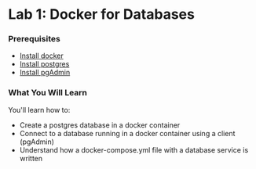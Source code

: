 # Lab 1: Docker for Databases

### Prerequisites
* [Install docker](https://docs.docker.com/engine/install/) 
* [Install postgres](https://www.postgresql.org/download/)
* [Install pgAdmin](https://www.pgadmin.org/download/)


### What You Will Learn
You'll learn how to:
* Create a postgres database in a docker container
* Connect to a database running in a docker container using a client (pgAdmin)
* Understand how a docker-compose.yml file with a database service is written 

 



